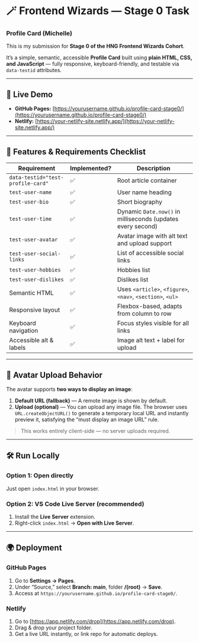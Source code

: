 # 🪄 Frontend Wizards — Stage 0 Task
### Profile Card (Michelle)

This is my submission for **Stage 0 of the HNG Frontend Wizards Cohort**.

It’s a simple, semantic, accessible **Profile Card** built using **plain HTML, CSS, and JavaScript** — fully responsive, keyboard-friendly, and testable via `data-testid` attributes.

---

## 🚀 Live Demo
- **GitHub Pages:** [https://yourusername.github.io/profile-card-stage0/](https://yourusername.github.io/profile-card-stage0/)
- **Netlify:** [https://your-netlify-site.netlify.app/](https://your-netlify-site.netlify.app/)

---

## 🧱 Features & Requirements Checklist

| Requirement | Implemented? | Description |
|--------------|--------------|-------------|
| `data-testid="test-profile-card"` | ✅ | Root article container |
| `test-user-name` | ✅ | User name heading |
| `test-user-bio` | ✅ | Short biography |
| `test-user-time` | ✅ | Dynamic `Date.now()` in milliseconds (updates every second) |
| `test-user-avatar` | ✅ | Avatar image with alt text and upload support |
| `test-user-social-links` | ✅ | List of accessible social links |
| `test-user-hobbies` | ✅ | Hobbies list |
| `test-user-dislikes` | ✅ | Dislikes list |
| Semantic HTML | ✅ | Uses `<article>`, `<figure>`, `<nav>`, `<section>`, `<ul>` |
| Responsive layout | ✅ | Flexbox-based, adapts from column to row |
| Keyboard navigation | ✅ | Focus styles visible for all links |
| Accessible alt & labels | ✅ | Image alt text + label for upload |

---

## 🧠 Avatar Upload Behavior

The avatar supports **two ways to display an image**:

1. **Default URL (fallback)** — A remote image is shown by default.  
2. **Upload (optional)** — You can upload any image file. The browser uses `URL.createObjectURL()` to generate a temporary local URL and instantly preview it, satisfying the “must display an image URL” rule.

> This works entirely client-side — no server uploads required.

---

## 🛠️ Run Locally

### Option 1: Open directly
Just open `index.html` in your browser.

### Option 2: VS Code Live Server (recommended)
1. Install the **Live Server** extension.
2. Right-click `index.html` → **Open with Live Server**.

---

## 🌍 Deployment

### GitHub Pages
1. Go to **Settings → Pages**.
2. Under “Source,” select **Branch: main**, folder **/(root)** → **Save**.
3. Access at `https://yourusername.github.io/profile-card-stage0/`.

### Netlify
1. Go to [https://app.netlify.com/drop](https://app.netlify.com/drop).
2. Drag & drop your project folder.
3. Get a live URL instantly, or link repo for automatic deploys.


